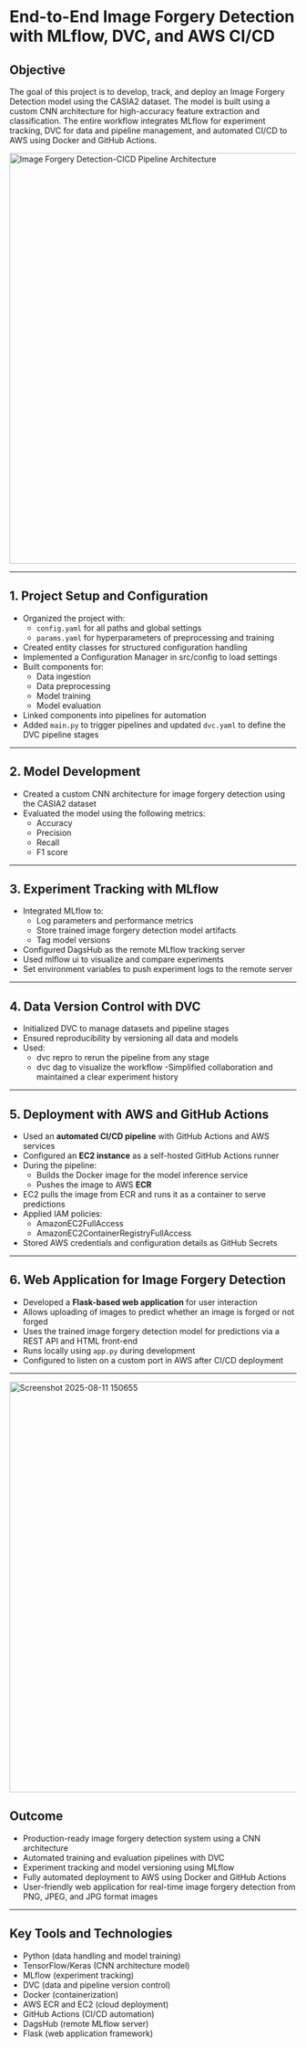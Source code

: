 # End-to-End Image Forgery Detection with MLflow, DVC, and AWS CI/CD

## Objective

The goal of this project is to develop, track, and deploy an Image Forgery Detection model using the CASIA2 dataset. The model is built using a custom CNN architecture for high-accuracy feature extraction and classification. The entire workflow integrates MLflow for experiment tracking, DVC for data and pipeline management, and automated CI/CD to AWS using Docker and GitHub Actions.

<img width="1100" height="720" alt="Image Forgery Detection-CICD Pipeline Architecture" src="https://github.com/user-attachments/assets/6511eb41-b6ac-462e-af53-68a211e28beb" />

---
## 1. Project Setup and Configuration

- Organized the project with:
    - `config.yaml` for all paths and global settings
    - `params.yaml` for hyperparameters of preprocessing and training
- Created entity classes for structured configuration handling  
- Implemented a Configuration Manager in src/config to load settings  
- Built components for:
  - Data ingestion
  - Data preprocessing
  - Model training
  - Model evaluation
- Linked components into pipelines for automation  
- Added `main.py` to trigger pipelines and updated `dvc.yaml` to define the DVC pipeline stages

---

## 2. Model Development

- Created a custom CNN architecture for image forgery detection using the CASIA2 dataset  
- Evaluated the model using the following metrics:
  - Accuracy
  - Precision
  - Recall
  - F1 score

---

## 3. Experiment Tracking with MLflow

- Integrated MLflow to:
  - Log parameters and performance metrics  
  - Store trained image forgery detection model artifacts  
  - Tag model versions
- Configured DagsHub as the remote MLflow tracking server  
- Used mlflow ui to visualize and compare experiments  
- Set environment variables to push experiment logs to the remote server

---

## 4. Data Version Control with DVC

- Initialized DVC to manage datasets and pipeline stages  
- Ensured reproducibility by versioning all data and models  
- Used:
  - dvc repro to rerun the pipeline from any stage  
  - dvc dag to visualize the workflow
-Simplified collaboration and maintained a clear experiment history

---

## 5. Deployment with AWS and GitHub Actions

- Used an **automated CI/CD pipeline** with GitHub Actions and AWS services  
- Configured an **EC2 instance** as a self-hosted GitHub Actions runner  
- During the pipeline:
  - Builds the Docker image for the model inference service  
  - Pushes the image to AWS **ECR**  
- EC2 pulls the image from ECR and runs it as a container to serve predictions
- Applied IAM policies:
  - AmazonEC2FullAccess
  - AmazonEC2ContainerRegistryFullAccess
- Stored AWS credentials and configuration details as GitHub Secrets

---

## 6. Web Application for Image Forgery Detection

- Developed a **Flask-based web application** for user interaction  
- Allows uploading of images to predict whether an image is forged or not forged  
- Uses the trained image forgery detection model for predictions via a REST API and HTML front-end  
- Runs locally using `app.py` during development  
- Configured to listen on a custom port in AWS after CI/CD deployment

---
<img width="1100" height="720" alt="Screenshot 2025-08-11 150655" src="https://github.com/user-attachments/assets/b92f5223-61d4-4e80-b516-7a2939dad7c6" />

## Outcome

- Production-ready image forgery detection system using a CNN architecture  
- Automated training and evaluation pipelines with DVC  
- Experiment tracking and model versioning using MLflow  
- Fully automated deployment to AWS using Docker and GitHub Actions  
- User-friendly web application for real-time image forgery detection from PNG, JPEG, and JPG format images

---

## Key Tools and Technologies

- Python (data handling and model training)  
- TensorFlow/Keras (CNN architecture model)  
- MLflow (experiment tracking)  
- DVC (data and pipeline version control)  
- Docker (containerization)  
- AWS ECR and EC2 (cloud deployment)  
- GitHub Actions (CI/CD automation)  
- DagsHub (remote MLflow server)  
- Flask (web application framework)


